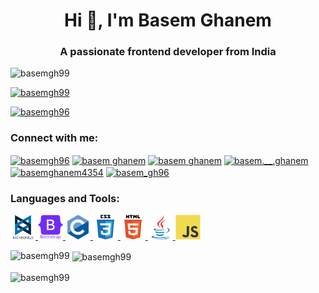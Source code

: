 <h1 align="center">Hi 👋, I'm Basem Ghanem</h1>
<h3 align="center">A passionate frontend developer from India</h3>

<p align="left"> <img src="https://komarev.com/ghpvc/?username=basemgh99&label=Profile%20views&color=0e75b6&style=flat" alt="basemgh99" /> </p>

<p align="left"> <a href="https://github.com/ryo-ma/github-profile-trophy"><img src="https://github-profile-trophy.vercel.app/?username=basemgh99" alt="basemgh99" /></a> </p>

<p align="left"> <a href="https://twitter.com/basemgh96" target="blank"><img src="https://img.shields.io/twitter/follow/basemgh96?logo=twitter&style=for-the-badge" alt="basemgh96" /></a> </p>

<h3 align="left">Connect with me:</h3>
<p align="left">
<a href="https://twitter.com/basemgh96" target="blank"><img align="center" src="https://raw.githubusercontent.com/rahuldkjain/github-profile-readme-generator/master/src/images/icons/Social/twitter.svg" alt="basemgh96" height="30" width="40" /></a>
<a href="https://linkedin.com/in/basem ghanem" target="blank"><img align="center" src="https://raw.githubusercontent.com/rahuldkjain/github-profile-readme-generator/master/src/images/icons/Social/linked-in-alt.svg" alt="basem ghanem" height="30" width="40" /></a>
<a href="https://fb.com/basem ghanem" target="blank"><img align="center" src="https://raw.githubusercontent.com/rahuldkjain/github-profile-readme-generator/master/src/images/icons/Social/facebook.svg" alt="basem ghanem" height="30" width="40" /></a>
<a href="https://instagram.com/basem.__.ghanem" target="blank"><img align="center" src="https://raw.githubusercontent.com/rahuldkjain/github-profile-readme-generator/master/src/images/icons/Social/instagram.svg" alt="basem.__.ghanem" height="30" width="40" /></a>
<a href="https://www.youtube.com/c/basemghanem4354" target="blank"><img align="center" src="https://raw.githubusercontent.com/rahuldkjain/github-profile-readme-generator/master/src/images/icons/Social/youtube.svg" alt="basemghanem4354" height="30" width="40" /></a>
<a href="https://www.leetcode.com/basem_gh96" target="blank"><img align="center" src="https://raw.githubusercontent.com/rahuldkjain/github-profile-readme-generator/master/src/images/icons/Social/leet-code.svg" alt="basem_gh96" height="30" width="40" /></a>
</p>

<h3 align="left">Languages and Tools:</h3>
<p align="left"> <a href="https://backbonejs.org" target="_blank" rel="noreferrer"> <img src="https://raw.githubusercontent.com/devicons/devicon/master/icons/backbonejs/backbonejs-original-wordmark.svg" alt="backbonejs" width="40" height="40"/> </a> <a href="https://getbootstrap.com" target="_blank" rel="noreferrer"> <img src="https://raw.githubusercontent.com/devicons/devicon/master/icons/bootstrap/bootstrap-plain-wordmark.svg" alt="bootstrap" width="40" height="40"/> </a> <a href="https://www.cprogramming.com/" target="_blank" rel="noreferrer"> <img src="https://raw.githubusercontent.com/devicons/devicon/master/icons/c/c-original.svg" alt="c" width="40" height="40"/> </a> <a href="https://www.w3schools.com/css/" target="_blank" rel="noreferrer"> <img src="https://raw.githubusercontent.com/devicons/devicon/master/icons/css3/css3-original-wordmark.svg" alt="css3" width="40" height="40"/> </a> <a href="https://www.w3.org/html/" target="_blank" rel="noreferrer"> <img src="https://raw.githubusercontent.com/devicons/devicon/master/icons/html5/html5-original-wordmark.svg" alt="html5" width="40" height="40"/> </a> <a href="https://www.java.com" target="_blank" rel="noreferrer"> <img src="https://raw.githubusercontent.com/devicons/devicon/master/icons/java/java-original.svg" alt="java" width="40" height="40"/> </a> <a href="https://developer.mozilla.org/en-US/docs/Web/JavaScript" target="_blank" rel="noreferrer"> <img src="https://raw.githubusercontent.com/devicons/devicon/master/icons/javascript/javascript-original.svg" alt="javascript" width="40" height="40"/> </a> </p>

<p><img align="left" src="https://github-readme-stats.vercel.app/api/top-langs?username=basemgh99&show_icons=true&locale=en&layout=compact" alt="basemgh99" /></p>

<p>&nbsp;<img align="center" src="https://github-readme-stats.vercel.app/api?username=basemgh99&show_icons=true&locale=en" alt="basemgh99" /></p>

<p><img align="center" src="https://github-readme-streak-stats.herokuapp.com/?user=basemgh99&" alt="basemgh99" /></p>


